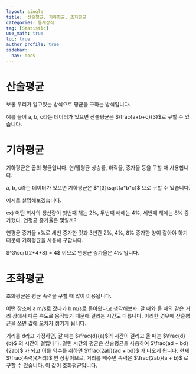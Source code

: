 ```yaml
---
layout: single
title:  산술평균, 기하평균, 조화평균
categories: 통계상식
tag: [Statistic]
use_math: true
toc: true
author_profile: true
sidebar:
  nav: docs
---
```


# 산술평균

보통 우리가 알고있는 방식으로 평균을 구하는 방식입니다. 

예를 들어 a, b, c라는 데이터가 있으면 산술평균은 $\frac{a+b+c}{3}$로 구할 수 있습니다.

# 기하평균

기하평균은 곱의 평균입니다. 연/월평균 상승률, 하락율, 증가율 등을 구할 때 사용합니다.

a, b, c라는 데이터가 있으면 기하평균은 $^{3}\sqrt{a*b*c}$ 으로 구할 수 있습니다. 

예시로 설명해보겠습니다.

ex) 어떤 회사의 생산량이 첫번째 해는 2%, 두번째 해에는 4%, 세번째 해에는 8% 증가했다. 연평균 증가율은 몇일까?

연평균 증가율 x%로 세번 증가한 것과 3년간 2%, 4%, 8% 증가한 양이 같아야 하기 때문에 기하평균을 사용해 구합니다.

$^3\sqrt{2*4*8} = 4$ 이므로 연평균 증가율은 4% 입니다.

# 조화평균

조화평균은 평균 속력을 구할 때 많이 이용됩니다.

어떤 장소에 a m/s로 갔다가 b m/s로 돌아왔다고 생각해보자.
갈 때와 올 때의 같은 거리 상에서 다른 속도로 움직였기 때문에 걸리는 시간도 다릅니다. 이러한 경우에 산술평균을 쓰면 값에 오차가 생기게 됩니다. 

거리를 d라고 가정하면, 갈 때는 $\frac{d}{a}$의 시간이 걸리고 올 때는 $\frac{d}{b}$ 의 시간이 걸립니다. 걸린 시간의 평균은 산술평균을 사용하여 $\frac{ad + bd}{2ab}$ 가 되고 이를 역수를 취하면 $\frac{2ab}{ad + bd}$ 가 나오게 됩니다. 현재 $\frac{속력}{거리}$ 인 상황이므로, 거리를 빼주면 속력은 $\frac{2ab}{a + b}$ 로 구할 수 있습니다. 이 값이 조화평균입니다.